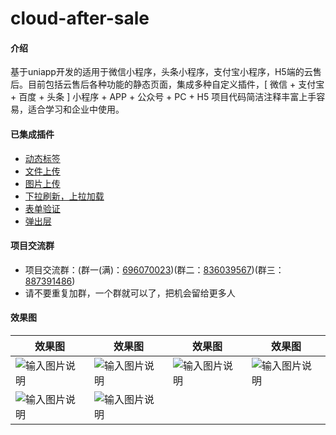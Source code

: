 # cloud-after-sale

#### 介绍
基于uniapp开发的适用于微信小程序，头条小程序，支付宝小程序，H5端的云售后。目前包括云售后各种功能的静态页面，集成多种自定义插件，[ 微信 + 支付宝 + 百度 + 头条 ] 小程序 + APP + 公众号 + PC + H5 项目代码简洁注释丰富上手容易，适合学习和企业中使用。

#### 已集成插件
- [动态标签](https://ext.dcloud.net.cn/plugin?id=316)
- [文件上传](https://ext.dcloud.net.cn/plugin?id=877)
- [图片上传](https://ext.dcloud.net.cn/plugin?id=296)
- [下拉刷新，上拉加载](https://ext.dcloud.net.cn/plugin?id=343)
- [表单验证](https://ext.dcloud.net.cn/plugin?id=746)
- [弹出层](https://ext.dcloud.net.cn/plugin?id=254)


#### 项目交流群
- 项目交流群：(群一(满)：[696070023](http://shang.qq.com/wpa/qunwpa?idkey=e9aace2bf3e05f37ed5f0377c3827c6683d970ac0bcc61b601f70dc861053229))(群二：[836039567](https://shang.qq.com/wpa/qunwpa?idkey=7bb6f29b27f772aadca9c7c4e384f7833c64e9c3c947b5e946c7b303d1fe174a))(群三：[887391486](https://shang.qq.com/wpa/qunwpa?idkey=a65f2e0292eb1048bb13abb7adca302bd83e3465974861ec1f04c2f7fffc4d99))
- 请不要重复加群，一个群就可以了，把机会留给更多人

#### 效果图

效果图|效果图|效果图|效果图
-------|-------|-------|-------
|![输入图片说明](https://images.gitee.com/uploads/images/2020/0210/152434_b36e023c_1541735.png "1.png")|![输入图片说明](https://images.gitee.com/uploads/images/2020/0210/152500_c57e99ec_1541735.png "1.png")|![输入图片说明](https://images.gitee.com/uploads/images/2020/0210/152535_2d3e3249_1541735.png "1.png")|![输入图片说明](https://images.gitee.com/uploads/images/2020/0210/152603_2f610677_1541735.png "1.png")|
|![输入图片说明](https://images.gitee.com/uploads/images/2020/0210/152629_8ce90e88_1541735.png "1.png")|![输入图片说明](https://images.gitee.com/uploads/images/2020/0210/152657_5a39487c_1541735.png "1.png")|||


